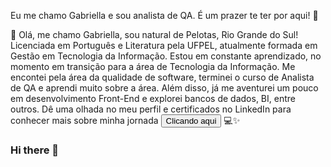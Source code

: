 Eu me chamo Gabriella e sou analista de QA. É um prazer te ter por aqui! 🙂

👋 Olá, me chamo Gabriella, sou natural de Pelotas, Rio Grande do Sul! 
Licenciada em Português e Literatura pela UFPEL, atualmente formada em Gestão em Tecnologia da Informação. 
Estou em constante aprendizado, no momento em transição para a área de Tecnologia da Informação. Me encontei pela área da qualidade de software, terminei o curso de Analista de QA e aprendi muito sobre a área. 
Além disso, já me aventurei um pouco em desenvolvimento Front-End e explorei bancos de dados, BI, entre outros. 
Dê uma olhada no meu perfil e certificados no LinkedIn para conhecer mais sobre minha jornada <button onclick="window.location.href = 'https://www.linkedin.com/in/gabriellabraz/'">Clicando aqui</button>
💻✨

### Hi there 👋

<!--
**bibiellabraz/bibiellabraz** is a ✨ _special_ ✨ repository because its `README.md` (this file) appears on your GitHub profile.

Here are some ideas to get you started:

- 🔭 I’m currently working on ...
- 🌱 I’m currently learning ...
- 👯 I’m looking to collaborate on ...
- 🤔 I’m looking for help with ...
- 💬 Ask me about ...
- 📫 How to reach me: ...
- 😄 Pronouns: ...
- ⚡ Fun fact: ...
-->
